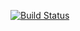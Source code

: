 [![Build Status](https://travis-ci.org/mezeipetister/game_battle.svg?branch=master)](https://travis-ci.org/mezeipetister/game_battle)